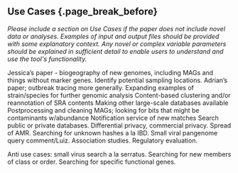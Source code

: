 ## Use Cases {.page_break_before}

*Please include a section on Use Cases if the paper does not include novel data or analyses. Examples of input and output files should be provided with some explanatory context. Any novel or complex variable parameters should be explained in sufficient detail to enable users to understand and use the tool's functionality.*

Jessica’s paper - biogeography of new genomes, including MAGs and things without marker genes. Identify potential sampling locations.
Adrian’s paper; outbreak tracing more generally.
Expanding examples of strain/species for further genomic analysis
Content-based clustering and/or reannotation of SRA contents
Making other large-scale databases available
Postprocessing and cleaning MAGs; looking for bits that might be contaminants w/abundance
Notification service of new matches
Search public or private databases. Differential privacy, commercial privacy.
Spread of AMR.
Searching for unknown hashes a la IBD.
Small viral pangenome query comment/Luiz.
Association studies.
Regulatory evaluation.

Anti use cases: small virus search a la serratus. Searching for new members of class or order. Searching for specific functional genes.

